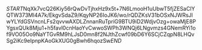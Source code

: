 $START$NqXk7vcQ26Kiy56rQwDvTjhxHz9x5t+7N6LmooH1uUbwT5fjZESaClYQTW373Ml4A7k/EkgvSdaZ9/KqyNP26IoJK6/wo/rQDZKsV31bOSxNJWRsJlwYLYdGSVncnLFs2qvvwAXDLZnnanRuTpriG9BTU9iD2WdjvOzg+owaMjE8PYgsxQUk8Mju1+h5favl0cnHaoYvCwwoSWPh3WNQj6LNgvmzs4GNemRYi1of9VO05Oo9NaYTGvRM9hLJsD0mn8f2NJthZcwf09bD6Y6SCjCZqpN8LHQvSg2iKc9eIpnpKAoGkXUG0gBwh6hqozSw$END$